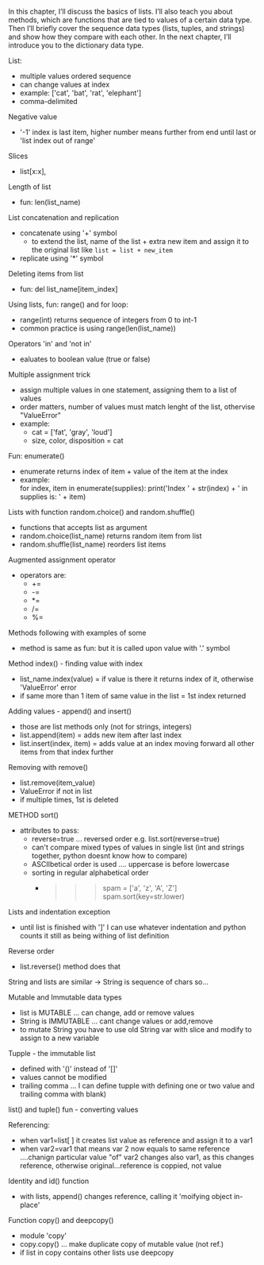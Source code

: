 In this chapter, I’ll discuss the basics of lists. I’ll also teach you about methods, which are functions that are tied to values of a certain data type. Then I’ll briefly cover the sequence data types (lists, tuples, and strings) and show how they compare with each other. In the next chapter, I’ll introduce you to the dictionary data type.

List:
- multiple values ordered sequence
- can change values at index
- example: ['cat', 'bat', 'rat', 'elephant']
- comma-delimited 


Negative value
- '-1' index is last item, higher number means further from end until last 
or 'list index out of range'

Slices 
- list[x:x], 

Length of list
- fun: len(list_name) 

List concatenation and replication
- concatenate using '+' symbol
    - to extend the list, name of the list + extra new item and assign it to the original list like `list = list + new_item`
- replicate using '*' symbol 


Deleting items from list 
- fun: del list_name[item_index]

Using lists, fun: range() and for loop:
- range(int) returns sequence of integers from 0 to int-1
- common practice is using range(len(list_name))

Operators 'in' and 'not in'
- ealuates to boolean value (true or false)

Multiple assignment trick
- assign multiple values in one statement, assigning them to a list of values
- order matters, number of values must match lenght of the list, othervise "ValueError"
- example: 
    - cat = ['fat', 'gray', 'loud']
    - size, color, disposition = cat

Fun: enumerate()
- enumerate returns index of item + value of the item at the index
- example:  
        for index, item in enumerate(supplies):
         print('Index ' + str(index) + ' in supplies is: ' + item)

Lists with function random.choice() and random.shuffle()
- functions that accepts list as argument
- random.choice(list_name) returns random item from list
- random.shuffle(list_name) reorders list items

Augmented assignment operator 
- operators are:
    - +=  
    - -=
    - *=
    - /=
    - %=

Methods following with examples of some
- method is same as fun: but it is called upon value with '.' symbol

Method index() - finding value with index
- list_name.index(value) = if value is there it returns index of it, otherwise 'ValueError' error
- if same more than 1 item of same value in the list = 1st index returned

Adding values - append() and insert()
- those are list methods only (not for strings, integers)
- list.append(item) = adds new item after last index 
- list.insert(index, item) = adds value at an index moving forward all other items from that index further

Removing with remove()
- list.remove(item_value)
- ValueError if not in list
- if multiple times, 1st is deleted

METHOD sort()
- attributes to pass: 
    - reverse=true ... reversed order  e.g. list.sort(reverse=true)
    - can't compare mixed types of values in single list (int and strings together, python doesnt know how to compare)
    -  ASCIIbetical order is used .... uppercase is before lowercase 
    - sorting in regular alphabetical order 
        - >>> spam = ['a', 'z', 'A', 'Z']
          >>> spam.sort(key=str.lower)

Lists and indentation exception
- until list is finished with ']' I can use whatever indentation and python counts it still as being withing of list definition

Reverse order
- list.reverse() method does that

String and lists are similar -> String is sequence of chars so...

Mutable and Immutable data types
- list is MUTABLE ... can change, add or remove values
- String is IMMUTABLE ... cant change values or add,remove
- to mutate String you have to use old String var with slice and modify to assign to a new variable 

Tupple - the immutable list
- defined with '()' instead of '[]'
- values cannot be modified
- trailing comma ... I can define tupple with defining one or two value and trailing comma with blank)

list() and tuple() fun - converting values

Referencing:
- when var1=list[ ] it creates list value as reference and assign it to a var1
- when var2=var1 that means var 2 now equals to same reference ....chanign particular value "of" var2 changes also var1, as this changes reference, otherwise original...reference is coppied, not value

Identity and id() function
- with lists, append() changes reference, calling it 'moifying object in-place'

Function copy() and deepcopy()
- module 'copy'
- copy.copy() ... make duplicate copy of mutable value (not ref.)
- if list in copy contains other lists use deepcopy
